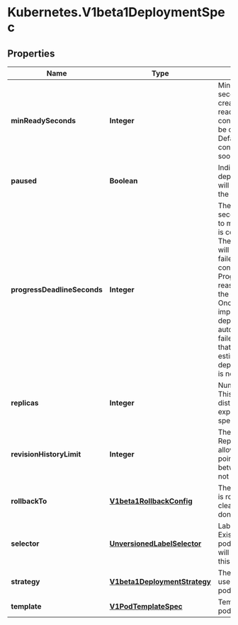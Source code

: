 # Kubernetes.V1beta1DeploymentSpec

## Properties
Name | Type | Description | Notes
------------ | ------------- | ------------- | -------------
**minReadySeconds** | **Integer** | Minimum number of seconds for which a newly created pod should be ready without any of its container crashing, for it to be considered available. Defaults to 0 (pod will be considered available as soon as it is ready) | [optional] 
**paused** | **Boolean** | Indicates that the deployment is paused and will not be processed by the deployment controller. | [optional] 
**progressDeadlineSeconds** | **Integer** | The maximum time in seconds for a deployment to make progress before it is considered to be failed. The deployment controller will continue to process failed deployments and a condition with a ProgressDeadlineExceeded reason will be surfaced in the deployment status. Once autoRollback is implemented, the deployment controller will automatically rollback failed deployments. Note that progress will not be estimated during the time a deployment is paused. This is not set by default. | [optional] 
**replicas** | **Integer** | Number of desired pods. This is a pointer to distinguish between explicit zero and not specified. Defaults to 1. | [optional] 
**revisionHistoryLimit** | **Integer** | The number of old ReplicaSets to retain to allow rollback. This is a pointer to distinguish between explicit zero and not specified. | [optional] 
**rollbackTo** | [**V1beta1RollbackConfig**](V1beta1RollbackConfig.md) | The config this deployment is rolling back to. Will be cleared after rollback is done. | [optional] 
**selector** | [**UnversionedLabelSelector**](UnversionedLabelSelector.md) | Label selector for pods. Existing ReplicaSets whose pods are selected by this will be the ones affected by this deployment. | [optional] 
**strategy** | [**V1beta1DeploymentStrategy**](V1beta1DeploymentStrategy.md) | The deployment strategy to use to replace existing pods with new ones. | [optional] 
**template** | [**V1PodTemplateSpec**](V1PodTemplateSpec.md) | Template describes the pods that will be created. | 


